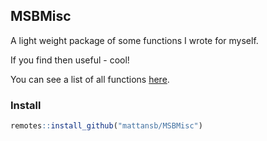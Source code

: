 
## MSBMisc

A light weight package of some functions I wrote for myself.

If you find then useful - cool\!

You can see a list of all functions
[here](https://mattansb.github.io/MSBMisc/reference/index.html).

### Install

``` r
remotes::install_github("mattansb/MSBMisc")
```
